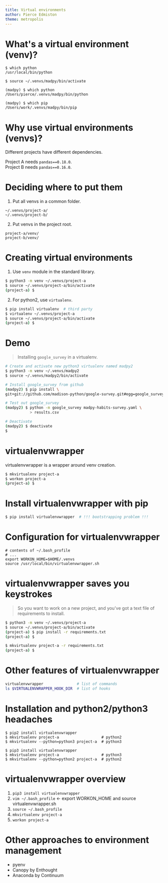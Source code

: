 ```yaml
---
title: Virtual environments
author: Pierce Edmiston
theme: metropolis
---
```


# What's a virtual environment (venv)?

```
$ which python
/usr/local/bin/python

$ source ~/.venvs/madpy/bin/activate

(madpy) $ which python
/Users/pierce/.venvs/madpy/bin/python

(madpy) $ which pip
/Users/work/.venvs/madpy/bin/pip
```

# Why use virtual environments (venvs)?

Different projects have different dependencies.

Project A needs `pandas==0.18.0`.  
Project B needs `pandas==0.16.0`.

# Deciding where to put them

1. Put all venvs in a common folder.

```
~/.venvs/project-a/
~/.venvs/project-b/
```

2. Put venvs in the project root.

```
project-a/venv/
project-b/venv/
```

# Creating virtual environments

1. Use `venv` module in the standard library.

```bash
$ python3 -m venv ~/.venvs/project-a
$ source ~/.venvs/project-a/bin/activate
(project-a) $
```

2. For python2, use `virtualenv`.

```bash
$ pip install virtualenv  # third party
$ virtualenv ~/.venvs/project-a
$ source ~/.venvs/project-a/bin/activate
(project-a) $
```

# Demo

> Installing `google_survey` in a virtualenv.

```bash
# Create and activate new python3 virtualenv named madpy2
$ python3 -m venv ~/.venvs/madpy2
$ source ~/.venvs/madpy2/bin/activate

# Install google_survey from github
(madpy2) $ pip install \
git+git://github.com/madison-python/google-survey.git#egg=google_survey

# Test out google_survey
(madpy2) $ python -m google_survey madpy-habits-survey.yaml \
           > results.csv

# Deactivate
(madpy2) $ deactivate
$
```

# virtualenvwrapper

virtualenvwrapper is a wrapper around venv creation.

```bash
$ mkvirtualenv project-a
$ workon project-a
(project-a) $
```

# Install virtualenvwrapper with pip

```bash
$ pip install virtualenvwrapper  # !!! bootstrapping problem !!!
```

# Configuration for virtualenvwrapper

```
# contents of ~/.bash_profile
# ...
export WORKON_HOME=$HOME/.venvs
source /usr/local/bin/virtualenvwrapper.sh
```

# virtualenvwrapper saves you keystrokes

> So you want to work on a new project, and you've got a text file of requirements to install.

```bash
$ python3 -m venv ~/.venvs/project-a
$ source ~/.venvs/project-a/bin/activate
(project-a) $ pip install -r requirements.txt
(project-a) $
```

```bash
$ mkvirtualenv project-a -r requirements.txt
(project-a) $
```

# Other features of virtualenvwrapper

```bash
virtualenvwrapper               # list of commands
ls $VIRTUALENVWRAPPER_HOOK_DIR  # list of hooks
```

# Installation and python2/python3 headaches

```
$ pip2 install virtualenvwrapper
$ mkvirtualenv project-a                   # python2
$ mkvirtualenv --python=python3 project-a  # python3
```

```
$ pip3 install virtualenvwrapper
$ mkvirtualenv project-a                   # python3
$ mkvirtualenv --python=python2 project-a  # python2
```

# virtualenvwrapper overview

1. `pip3 install virtualenvwrapper`
2. `vim ~/.bash_profile` ← export WORKON_HOME and source virtualenvwrapper.sh
3. `source ~/.bash_profile`
4. `mkvirtualenv project-a`
5. `workon project-a`

# Other approaches to environment management

- pyenv
- Canopy by Enthought
- Anaconda by Continuum
